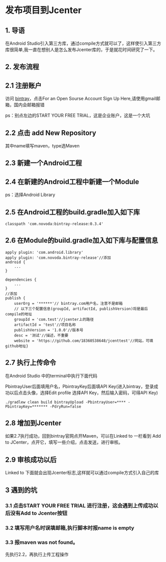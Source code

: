 # 发布项目到Jcenter

## 1. 导语

在Android Studio引入第三方库，通过compile方式就可以了，这样使引入第三方库很简单,我一直在想别人是怎么发布Jcenter库的，于是就花时间研究了一下。

## 2. 发布流程

## 2.1 注册账户

访问 [bintray](https://bintray.com/)，点击For an Open Sourse Account Sign Up Here,请使用gmail邮箱，国内会邮箱报错

ps：别点左边的START YOUR FREE TRIAL，这是企业账户，这是一个大坑

## 2.2 点击 add New Repository 

其中name填写maven，type选Maven

## 2.3 新建一个Android工程

## 2.4 在新建的Android工程中新建一个Module

ps：选择Android Library

## 2.5 在Android工程的build.gradle加入如下库

```
classpath 'com.novoda:bintray-release:0.3.4'
```

## 2.6 在Module的build.gradle加入如下库与配置信息

```
apply plugin: 'com.android.library'
apply plugin: 'com.novoda.bintray-release'//添加
android {
    ...
}

dependencies {
    ...
}
//添加
publish {
    userOrg = '******'// bintray.com用户名，注意不是邮箱
    // 以下三个配置信息(groupId, artifactId, publishVersion)将是最后compile的地址
    groupId = 'com.test'//jcenter上的路径
    artifactId = 'test'//项目名称
    publishVersion = '1.0.0'//版本号
    desc = '测试'//描述，不重要
    website = 'https://github.com/18360538648/jcenttest'//网站，可填github地址}

```

## 2.7 执行上传命令
在Android Studio 中的terminal中执行下面代码

PbintrayUser后面填用户名，PbintrayKey后面填API Key(进入bintray，登录成功以后点击头像，选择Edit profile 选择API Key，然后输入密码，可得API Key)

```
./gradlew clean build bintrayUpload -PbintrayUser=**** -PbintrayKey=******* -PdryRun=false
```
## 2.8 增加到Jcenter

如果2.7执行成功，回到bintray官网点开Maven，可以在Linked to 一栏看到 Add to JCenter，点开它，填写一些介绍，点击发送，进行审核。

## 2.9 审核成功以后

Linked to 下面就会出现Jcenter标志,这样就可以通过compile方式引入自己的库

## 3 遇到的坑

### 3.1 点击START YOUR FREE TRIAL 进行注册，这会遇到上传成功以后没有Add to Jcenter按钮

### 3.2 填写用户名时误填邮箱,执行脚本时报name is empty

### 3.3 报maven was not found。

先执行2.2，再执行上传工程操作



 
